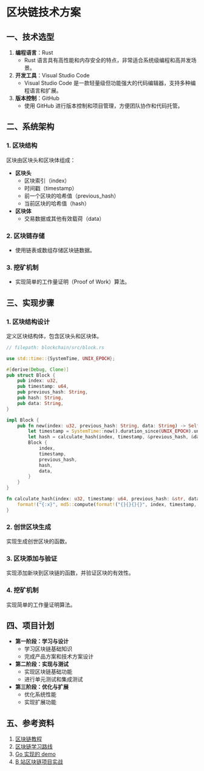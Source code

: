 # 区块链技术方案

## 一、技术选型

1. **编程语言**：Rust
   - Rust 语言具有高性能和内存安全的特点，非常适合系统级编程和高并发场景。
2. **开发工具**：Visual Studio Code
   - Visual Studio Code 是一款轻量级但功能强大的代码编辑器，支持多种编程语言和扩展。
3. **版本控制**：GitHub
   - 使用 GitHub 进行版本控制和项目管理，方便团队协作和代码托管。

## 二、系统架构

### 1. 区块结构

区块由区块头和区块体组成：

- **区块头**
  - 区块索引（index）
  - 时间戳（timestamp）
  - 前一个区块的哈希值（previous_hash）
  - 当前区块的哈希值（hash）
- **区块体**
  - 交易数据或其他有效载荷（data）

### 2. 区块链存储

- 使用链表或数组存储区块链数据。

### 3. 挖矿机制

- 实现简单的工作量证明（Proof of Work）算法。

## 三、实现步骤

### 1. 区块结构设计

定义区块结构体，包含区块头和区块体。

```rust
// filepath: blockchain/src/block.rs

use std::time::{SystemTime, UNIX_EPOCH};

#[derive(Debug, Clone)]
pub struct Block {
    pub index: u32,
    pub timestamp: u64,
    pub previous_hash: String,
    pub hash: String,
    pub data: String,
}

impl Block {
    pub fn new(index: u32, previous_hash: String, data: String) -> Self {
        let timestamp = SystemTime::now().duration_since(UNIX_EPOCH).unwrap().as_secs();
        let hash = calculate_hash(index, timestamp, &previous_hash, &data);
        Block {
            index,
            timestamp,
            previous_hash,
            hash,
            data,
        }
    }
}

fn calculate_hash(index: u32, timestamp: u64, previous_hash: &str, data: &str) -> String {
    format!("{:x}", md5::compute(format!("{}{}{}{}", index, timestamp, previous_hash, data)))
}
```

### 2. 创世区块生成

实现生成创世区块的函数。

### 3. 区块添加与验证

实现添加新块到区块链的函数，并验证区块的有效性。

### 4. 挖矿机制

实现简单的工作量证明算法。

## 四、项目计划
- **第一阶段：学习与设计**
  - 学习区块链基础知识
  - 完成产品方案和技术方案设计
- **第二阶段：实现与测试**
  - 实现区块链基础功能
  - 进行单元测试和集成测试
- **第三阶段：优化与扩展**
  - 优化系统性能
  - 实现扩展功能

## 五、参考资料

1. [区块链教程](https://liaoxuefeng.com/books/blockchain/introduction/index.html)
2. [区块链学习路线](https://zjubca.github.io/roadmap/)
3. [Go 实现的 demo](https://github.com/Jeiwan/blockchain_go)
4. [B 站区块链项目实战](https://www.bilibili.com/video/BV145411t7qp/?vd_source=ca616b8d8161186b30bdd62e4e044e42)